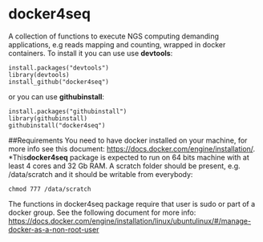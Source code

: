 # docker4seq
A collection of functions to execute NGS computing demanding applications, e.g reads mapping and counting, wrapped in docker containers.
To install it you can use use **devtools**:
```
install.packages("devtools")
library(devtools)
install_github("docker4seq")
```
or you can use **githubinstall**:
```
install.packages("githubinstall")
library(githubinstall)
githubinstall("docker4seq")
```

##Requirements
You need to have docker installed on your machine, for more info see this document:
https://docs.docker.com/engine/installation/. 
*This**docker4seq** package is expected to run on 64 bits machine with at least 4 cores and 32 Gb RAM.
A scratch folder should be present, e.g. /data/scratch and it should be writable from everybody:
```
chmod 777 /data/scratch
```
The functions in docker4seq package require that user is sudo or part of a docker group.
See the following document for more info:
https://docs.docker.com/engine/installation/linux/ubuntulinux/#/manage-docker-as-a-non-root-user


